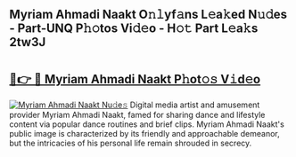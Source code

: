 ## Myriam Ahmadi Naakt O𝚗𝚕yf𝚊ns L𝚎a𝚔ed N𝚞𝚍es - Part-UNQ P𝚑𝚘tos Vi𝚍𝚎o - H𝚘𝚝 Part L𝚎a𝚔s 2tw3J

# <h2><a href="http://kf63z6.oniu.top/?m=Myriam+Ahmadi+Naakt">🔗👉 🔴 Myriam Ahmadi Naakt P𝚑ot𝚘𝚜 V𝚒d𝚎o</a></h2>

[![Myriam Ahmadi Naakt Nu𝚍e𝚜](https://i.imgur.com/0qMVB7G.gif)](http://kf63z6.oniu.top/?m=Myriam+Ahmadi+Naakt)
Digital media artist and amusement provider Myriam Ahmadi Naakt, famed for sharing dance and lifestyle content via popular dance routines and brief clips. Myriam Ahmadi Naakt's public image is characterized by its friendly and approachable demeanor, but the intricacies of his personal life remain shrouded in secrecy.  
